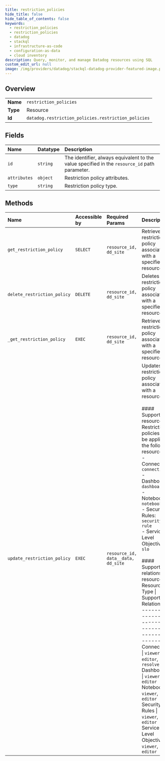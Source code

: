 ```yaml
---
title: restriction_policies
hide_title: false
hide_table_of_contents: false
keywords:
  - restriction_policies
  - restriction_policies
  - datadog    
  - stackql
  - infrastructure-as-code
  - configuration-as-data
  - cloud inventory
description: Query, monitor, and manage Datadog resources using SQL
custom_edit_url: null
image: /img/providers/datadog/stackql-datadog-provider-featured-image.png
---
```

  
    

## Overview
<table><tbody>
<tr><td><b>Name</b></td><td><code>restriction_policies</code></td></tr>
<tr><td><b>Type</b></td><td>Resource</td></tr>
<tr><td><b>Id</b></td><td><code>datadog.restriction_policies.restriction_policies</code></td></tr>
</tbody></table>

## Fields
| Name | Datatype | Description |
|:-----|:---------|:------------|
| `id` | `string` | The identifier, always equivalent to the value specified in the `resource_id` path parameter. |
| `attributes` | `object` | Restriction policy attributes. |
| `type` | `string` | Restriction policy type. |
## Methods
| Name | Accessible by | Required Params | Description |
|:-----|:--------------|:----------------|:------------|
| `get_restriction_policy` | `SELECT` | `resource_id, dd_site` | Retrieves the restriction policy associated with a specified resource. |
| `delete_restriction_policy` | `DELETE` | `resource_id, dd_site` | Deletes the restriction policy associated with a specified resource. |
| `_get_restriction_policy` | `EXEC` | `resource_id, dd_site` | Retrieves the restriction policy associated with a specified resource. |
| `update_restriction_policy` | `EXEC` | `resource_id, data__data, dd_site` | Updates the restriction policy associated with a resource.<br /><br />#### Supported resources<br />Restriction policies can be applied to the following resources:<br />- Connections: `connection`<br />- Dashboards: `dashboard`<br />- Notebooks: `notebook`<br />- Security Rules: `security-rule`<br />- Service Level Objectives: `slo`<br /><br />#### Supported relations for resources<br />Resource Type            \| Supported Relations<br />-------------------------\|--------------------------<br />Connections              \| `viewer`, `editor`, `resolver`<br />Dashboards               \| `viewer`, `editor`<br />Notebooks                \| `viewer`, `editor`<br />Security Rules           \| `viewer`, `editor`<br />Service Level Objectives \| `viewer`, `editor` |
